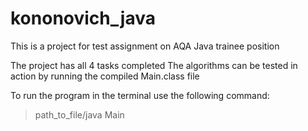 # kononovich_java

This is a project for test assignment on AQA Java trainee position

The project has all 4 tasks completed
The algorithms can be tested in action by running the compiled Main.class file

To run the program in the terminal use the following command:
> path_to_file/java Main
